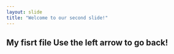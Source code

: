 ```yaml
---
layout: slide
title: "Welcome to our second slide!"
---
```


My fisrt file
Use the left arrow to go back!
---

